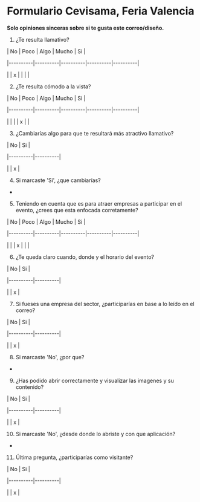 # Formulario Cevisama, Feria Valencia

**Solo opiniones sinceras sobre si te gusta este correo/diseño.**

1. ¿Te resulta llamativo?


| No | Poco | Algo | Mucho | Si |

|----------|----------|----------|----------|----------|

|      |   x  |     |      |     |


2. ¿Te resulta cómodo a la vista?


| No | Poco | Algo | Mucho | Si |

|----------|----------|----------|----------|----------|

|      |     |     |   x   |     |


3. ¿Cambiarías algo para que te resultará más atractivo llamativo?


| No | Si |

|----------|----------|

|      |   x  |


4. Si marcaste 'Sí', ¿que cambiarías?

-


5. Teniendo en cuenta que es para atraer empresas a participar en el evento, ¿crees que esta enfocada corretamente?


| No | Poco | Algo | Mucho | Si |

|----------|----------|----------|----------|----------|

|      |     |  x  |      |     |


6. ¿Te queda claro cuando, donde y el horario del evento?


| No | Si |

|----------|----------|

|      |   x  |


7. Si fueses una empresa del sector, ¿participarías en base a lo leído en el correo?


| No | Si |

|----------|----------|

|      |   x  |


8. Si marcaste 'No', ¿por que?

-


9. ¿Has podido abrir correctamente y visualizar las imagenes y su contenido?


| No | Si |

|----------|----------|

|      |   x  |


10.  Si marcaste 'No', ¿desde donde lo abriste y con que aplicación?

-


11.  Última pregunta, ¿participarías como visitante?


| No | Si |

|----------|----------|

|      |   x  |
